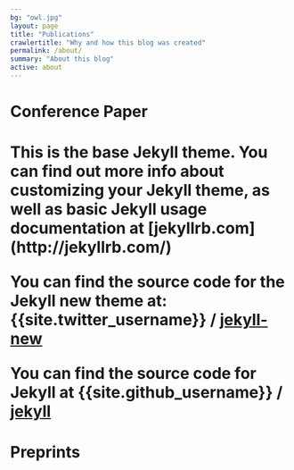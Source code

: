 ```yaml
---
bg: "owl.jpg"
layout: page
title: "Publications"
crawlertitle: "Why and how this blog was created"
permalink: /about/
summary: "About this blog"
active: about
---
```

<h1> Conference Paper<h1>
This is the base Jekyll theme. You can find out more info about customizing your Jekyll theme, as well as basic Jekyll usage documentation at [jekyllrb.com](http://jekyllrb.com/)

You can find the source code for the Jekyll new theme at:
{{site.twitter_username}} /
[jekyll-new](https://github.com/jglovier/jekyll-new)

You can find the source code for Jekyll at
{{site.github_username}} /
[jekyll](https://github.com/jekyll/jekyll)

<h1> Preprints<h1>
